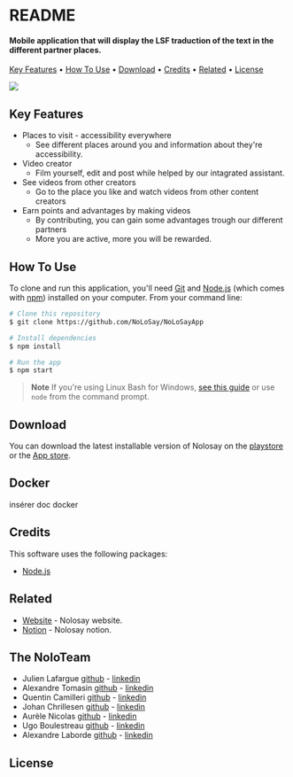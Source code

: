 # README

#### Mobile application that will display the LSF traduction of the text in the different partner places.

[Key Features](./#key-features) • [How To Use](./#how-to-use) • [Download](./#download) • [Credits](./#credits) • [Related](./#related) • [License](./#license)

![](src/.gitbook/assets/NolsayAppTemplate.png)

## Key Features

* Places to visit - accessibility everywhere
  * See different places around you and information about they're accessibility.
* Video creator
  * Film yourself, edit and post while helped by our intagrated assistant.
* See videos from other creators
  * Go to the place you like and watch videos from other content creators
* Earn points and advantages by making videos
  * By contributing, you can gain some advantages trough our different partners
  * More you are active, more you will be rewarded.

## How To Use

To clone and run this application, you'll need [Git](https://git-scm.com) and [Node.js](https://nodejs.org/en/download/) (which comes with [npm](http://npmjs.com)) installed on your computer. From your command line:

```bash
# Clone this repository
$ git clone https://github.com/NoLoSay/NoLoSayApp

# Install dependencies
$ npm install

# Run the app
$ npm start
```

> **Note** If you're using Linux Bash for Windows, [see this guide](https://www.howtogeek.com/261575/how-to-run-graphical-linux-desktop-applications-from-windows-10s-bash-shell/) or use `node` from the command prompt.

## Download

You can download the latest installable version of Nolosay on the [playstore](https://play.google.com/store/) or the [App store](https://www.apple.com/fr/app-store/).

## Docker

insérer doc docker

## Credits

This software uses the following packages:

* [Node.js](https://nodejs.org/)

## Related

* [Website](./) - Nolosay website.
* [Notion](./) - Nolosay notion.

## The NoloTeam

* Julien Lafargue [github](https://github.com/julienlafargue) - [linkedin](./)
* Alexandre Tomasin [github](https://github.com/Kubirt) - [linkedin](./)
* Quentin Camilleri [github](https://github.com/ZQUEMA) - [linkedin](./)
* Johan Chrillesen [github](https://github.com/JohanCDev) - [linkedin](./)
* Aurèle Nicolas [github](https://github.com/aurelenc) - [linkedin](./)
* Ugo Boulestreau [github](https://github.com/UgoBoulestreau) - [linkedin](./)
* Alexandre Laborde [github](https://github.com/alaborde29) - [linkedin](./)

## License
